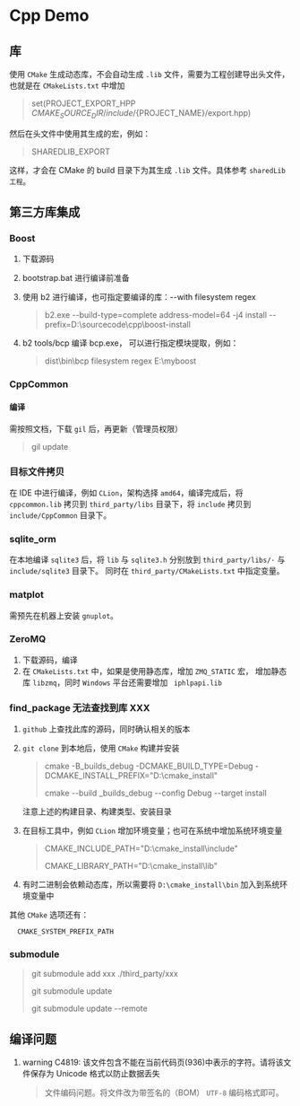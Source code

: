 # Cpp Demo

## 库

使用 `CMake` 生成动态库，不会自动生成 `.lib` 文件，需要为工程创建导出头文件，也就是在 `CMakeLists.txt` 中增加

> set(PROJECT_EXPORT_HPP ${CMAKE_SOURCE_DIR}/include/${PROJECT_NAME}/export.hpp)

然后在头文件中使用其生成的宏，例如：

> SHAREDLIB_EXPORT

这样，才会在 CMake 的 build 目录下为其生成 `.lib` 文件。具体参考 `sharedLib 工程`。

## 第三方库集成

### Boost

1. 下载源码
2. bootstrap.bat 进行编译前准备
3. 使用 b2 进行编译，也可指定要编译的库：--with filesystem regex

   > b2.exe --build-type=complete address-model=64 -j4 install --prefix=D:\sourcecode\cpp\boost-install
4. b2 tools/bcp 编译 bcp.exe， 可以进行指定模块提取，例如：
   > dist\bin\bcp filesystem regex E:\myboost

### CppCommon

#### 编译

需按照文档，下载 `gil` 后，再更新（管理员权限）
> gil update

### 目标文件拷贝

在 IDE 中进行编译，例如 `CLion`，架构选择 `amd64`，编译完成后，将 `cppcommon.lib` 拷贝到 `third_party/libs`
目录下，将 `include` 拷贝到 `include/CppCommon` 目录下。

### sqlite_orm

在本地编译 `sqlite3` 后，将 `lib` 与 `sqlite3.h` 分别放到 `third_party/libs/·` 与 `include/sqlite3` 目录下。
同时在 `third_party/CMakeLists.txt` 中指定变量。

### matplot

需预先在机器上安装 `gnuplot`。

### ZeroMQ

1. 下载源码，编译
2. 在 `CMakeLists.txt` 中，如果是使用静态库，增加 `ZMQ_STATIC` 宏， 增加静态库 `libzmq`，同时 `Windows` 平台还需要增加 `
   iphlpapi.lib`

### find_package 无法查找到库 XXX

1. `github` 上查找此库的源码，同时确认相关的版本
2. `git clone` 到本地后，使用 `CMake` 构建并安装

   > cmake -B_builds_debug -DCMAKE_BUILD_TYPE=Debug -DCMAKE_INSTALL_PREFIX="D:\\cmake_install"
   >
   > cmake --build _builds_debug --config Debug --target install

   注意上述的构建目录、构建类型、安装目录
3. 在目标工具中，例如 `CLion` 增加环境变量；也可在系统中增加系统环境变量

   > CMAKE_INCLUDE_PATH="D:\cmake_install\include"
   >
   > CMAKE_LIBRARY_PATH="D:\cmake_install\lib"
4. 有时二进制会依赖动态库，所以需要将 `D:\cmake_install\bin` 加入到系统环境变量中

其他 `CMake` 选项还有：

      CMAKE_SYSTEM_PREFIX_PATH

### submodule

> git submodule add xxx ./third_party/xxx
>
> git submodule update
>
> git submodule update --remote

## 编译问题

1. warning C4819: 该文件包含不能在当前代码页(936)中表示的字符。请将该文件保存为 Unicode 格式以防止数据丢失

   > 文件编码问题。将文件改为带签名的（BOM） `UTF-8` 编码格式即可。